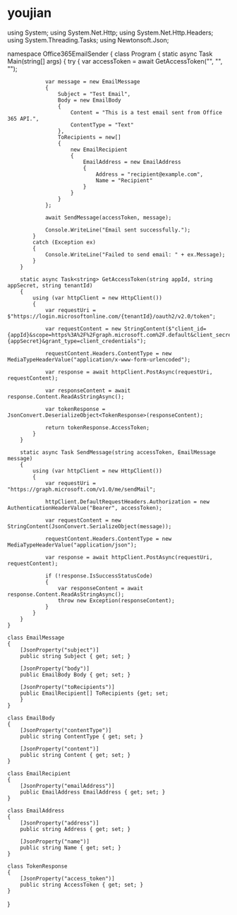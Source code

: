 # youjian
using System;
using System.Net.Http;
using System.Net.Http.Headers;
using System.Threading.Tasks;
using Newtonsoft.Json;

namespace Office365EmailSender
{
    class Program
    {
        static async Task Main(string[] args)
        {
            try
            {
                var accessToken = await GetAccessToken("<Your-App-Id>", "<Your-App-Secret>", "<Your-Tenant-ID>");

                var message = new EmailMessage
                {
                    Subject = "Test Email",
                    Body = new EmailBody
                    {
                        Content = "This is a test email sent from Office 365 API.",
                        ContentType = "Text"
                    },
                    ToRecipients = new[]
                    {
                        new EmailRecipient
                        {
                            EmailAddress = new EmailAddress
                            {
                                Address = "recipient@example.com",
                                Name = "Recipient"
                            }
                        }
                    }
                };

                await SendMessage(accessToken, message);

                Console.WriteLine("Email sent successfully.");
            }
            catch (Exception ex)
            {
                Console.WriteLine("Failed to send email: " + ex.Message);
            }
        }

        static async Task<string> GetAccessToken(string appId, string appSecret, string tenantId)
        {
            using (var httpClient = new HttpClient())
            {
                var requestUri = $"https://login.microsoftonline.com/{tenantId}/oauth2/v2.0/token";

                var requestContent = new StringContent($"client_id={appId}&scope=https%3A%2F%2Fgraph.microsoft.com%2F.default&client_secret={appSecret}&grant_type=client_credentials");

                requestContent.Headers.ContentType = new MediaTypeHeaderValue("application/x-www-form-urlencoded");

                var response = await httpClient.PostAsync(requestUri, requestContent);

                var responseContent = await response.Content.ReadAsStringAsync();

                var tokenResponse = JsonConvert.DeserializeObject<TokenResponse>(responseContent);

                return tokenResponse.AccessToken;
            }
        }

        static async Task SendMessage(string accessToken, EmailMessage message)
        {
            using (var httpClient = new HttpClient())
            {
                var requestUri = "https://graph.microsoft.com/v1.0/me/sendMail";

                httpClient.DefaultRequestHeaders.Authorization = new AuthenticationHeaderValue("Bearer", accessToken);

                var requestContent = new StringContent(JsonConvert.SerializeObject(message));

                requestContent.Headers.ContentType = new MediaTypeHeaderValue("application/json");

                var response = await httpClient.PostAsync(requestUri, requestContent);

                if (!response.IsSuccessStatusCode)
                {
                    var responseContent = await response.Content.ReadAsStringAsync();
                    throw new Exception(responseContent);
                }
            }
        }
    }

    class EmailMessage
    {
        [JsonProperty("subject")]
        public string Subject { get; set; }

        [JsonProperty("body")]
        public EmailBody Body { get; set; }

        [JsonProperty("toRecipients")]
        public EmailRecipient[] ToRecipients {get; set;
        }
    }

    class EmailBody
    {
        [JsonProperty("contentType")]
        public string ContentType { get; set; }

        [JsonProperty("content")]
        public string Content { get; set; }
    }

    class EmailRecipient
    {
        [JsonProperty("emailAddress")]
        public EmailAddress EmailAddress { get; set; }
    }

    class EmailAddress
    {
        [JsonProperty("address")]
        public string Address { get; set; }

        [JsonProperty("name")]
        public string Name { get; set; }
    }

    class TokenResponse
    {
        [JsonProperty("access_token")]
        public string AccessToken { get; set; }
    }
}
